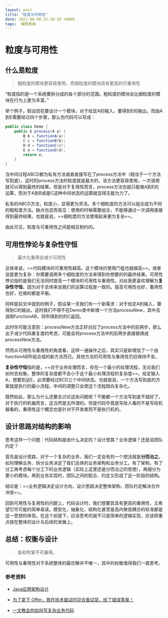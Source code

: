 ```yaml
---
layout: post
title: "粒度与可用性"
date: 2021-08-08 22:38:20 +0800
tags:  编程思维
---
```


# 粒度与可用性

## 什么是粒度

>粗粒度的模块更容易使用，而细粒度的模块具有更高的可重用性

“粒度指的是一个系统要拆分成的各个部分的范围。粗粒度的模块会比细粒度的模块在行为上更为丰富。”

举个例子，假设现在要设计一个模块，对于给定A的输入，要得到E的输出。而由A到E需要经过四个步骤，那么伪代码可以写成：

```java
public class Demo {
    public E process(A a) {
        B b = functionA(a);
        C c = functionB(b);
        D d = functionC(c);
        E e = functionD(d);
        return e;
    }
}
```

当中间过程ABCD都为私有方法或者直接写在了process方法中（相当于一个方法写到底），这时的process方法的粒度就是最大的，该方法更容易使用，一次调用就可以得到最终的结果。但是对于复用性而言，process方法也就只能做A到E的运算，而对于A到B或是C这种中间状态的运算就显得无能为力了。

私有的ABCD方法，粒度小，显得更为灵活。多个细粒度的方法可以组合成为不同的粗粒度方法。缺点也显而易见：使用的时候需要组合，不能够通过一次调用直接得到最终结果。也就是说，==细粒度的方法使用起来更为复杂==。

由此可见，粒度与可重用性之间是相互制约的。

## 可用性悖论与复杂性守恒

> 最大化重用会减少可用性

总体来说，==代码模块的可重用性越高，这个模块的使用门槛也就越高==。或者说是更为复杂：你需要调用多个细粒度的方法来得到你想要的的最终结果。可用性悖论指的是我们无法同时提高一个模块的可用性与重用性。对此我更喜欢理解为**复杂性守恒**。因为对于总体来说我们的运算过程是一致的。提高可用性也好，重用性也好，在做的都是平衡。

同样是前文中提到的例子，假设某一天我们有一个新需求：对于给定A的输入，要得到C的输出。这时我们不得不在Demo类中新增一个方法processNew，其中去调用functionAB，将所得到的的C返回。

此时你可能注意到：processNew方法正好对应了process方法中的前两步，那么出于减少代码重复度的考虑，可能会将process方法中的前两步直接替换成processNew方法。

然而从可用性与重用性的角度看，这样一通操作之后，其实只是新增加了一个由functionAB所组合成的新方法而已。其他方法的可用性与重用性仍旧保持不变。

**复杂性守恒**指的是，==对于业务处理而言，存在一个最小的处理流程，无论我们如何去权衡，整体的复杂度都不会小于这个最小处理流程的复杂度==。给定输入A，想要到达E，必须要经过BCD三个中间状态。也就是说，一个方法写到底的方案就是执行的最小流程。中间的调整只会使这个流程趋向复杂化。

既然如此，那么为什么还要去讨论这些问题呢？干脆都一个方法写到底不就好了。对于执行的机器而言，这当然是无所谓的。但是代码毕竟是写给人看的不是写给机器看的，重用性这个概念也是针对于开发者而不是执行机的。

## 设计思路对结构的影响

思考这样一个问题：代码结构是由什么决定的？设计思路？业务逻辑？还是说团队约定？

首先是设计思路，对于一个复杂的业务，我们一定会有的一个想法就是**分而治之**。如何理解业务、拆分业务决定了我们总体的业务架构和业务分工。有了架构，有了分工再考虑每个分工下的业务逻辑（实际上这里还是分而治之的思想），再细分为更小的模块。再到业务实现时，团队之间的配合、约定又形成了这一阶段的结构。

结论是：==业务逻辑决定设计方向，设计思路决定整体架构，团队约定解决合作冲突==。

回到可用性与复用性的问题上，代码设计时，我们想要其具有更高的重用性，又希望它尽可能的简单易读。模型化、抽象化、结构化甚至是高内聚低耦合的标准都是这一思想的体现。在这个前提下，应该思考的就不只是简单的逻辑实现，应该把重点放在整体的设计与后续的发展上。

## 总结：权衡与设计

>  鱼和熊掌不可兼得。  

可用性与重用性对于系统整体的最优解并不唯一，其中的权衡值得我们一直思考。

### 参考资料

- [Java应用架构设计](https://book.douban.com/subject/25770095/)

- [为了拿下 Offer，我在技术面试时迎合面试官，给了错误答案！](https://mp.weixin.qq.com/s/CEh8oin9JwstKg1eMFAOug)
- [一文教会你如何写复杂业务代码](https://juejin.cn/post/6887766374082019336?utm_source=gold_browser_extension)



